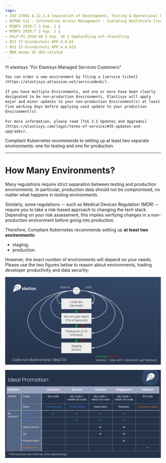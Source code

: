 ```yaml
---
tags:
- ISO 27001 A.12.1.4 Separation of Development, Testing & Operational Environments
- HIPAA S12 - Information Access Management - Isolating Healthcare Clearinghouse Functions - § 164.308(a)(4)(ii)(A)
- MSBFS 2020:7 3 kap. 1 §
- MSBFS 2020:7 3 kap. 2 §
- HSLF-FS 2016:40 3 kap. 10 § Upphandling och utveckling
- BSI IT-Grundschutz APP.4.4.A1
- BSI IT-Grundschutz APP.4.4.A15
- MDR Annex VI UDI-related
---
```

!!! elastisys "For Elastisys Managed Services Customers"

    You can order a new environment by filing a [service ticket](https://elastisys.atlassian.net/servicedesk/).

    If you have multiple Environments, and one or more have been clearly designated to be non-production Environments, Elastisys will apply major and minor updates to your non-production Environment(s) at least five working days before applying said update to your production Environment(s).

    For more information, please read [ToS 3.5 Updates and Upgrades](https://elastisys.com/legal/terms-of-service/#35-updates-and-upgrades).

Compliant Kubernetes recommends to setting up at least two separate environments: one for testing and one for production.

---

# How Many Environments?

Many regulations require strict separation between testing and production environments.
In particular, production data should not be compromised, no matter what happens in testing environments.

Similarly, some regulations -- such as Medical Devices Regulation (MDR) -- require you to take a risk-based approach to changing the tech stack. Depending on your risk assessment, this implies verifying changes in a non-production environment before going into production.

Therefore, Compliant Kubernetes recommends setting up **at least two environments**:

- staging;
- production.

However, the exact number of environments will depend on your needs.
Please use the two figures below to reason about environments, trading developer productivity and data security:

![Ideal Developer Experience](img/environments/ideal-dx.svg)

![Ideal Promotion](img/environments/ideal-promotion.svg)
